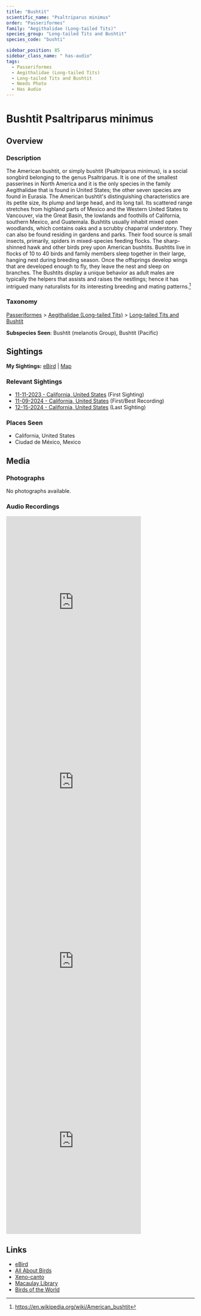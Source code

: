 ```yaml
---
title: "Bushtit"
scientific_name: "Psaltriparus minimus"
order: "Passeriformes"
family: "Aegithalidae (Long-tailed Tits)"
species_group: "Long-tailed Tits and Bushtit"
species_code: "bushti"

sidebar_position: 85
sidebar_class_name: " has-audio"
tags: 
  - Passeriformes
  - Aegithalidae (Long-tailed Tits)
  - Long-tailed Tits and Bushtit
  - Needs Photo
  - Has Audio
---
```


# Bushtit <span className='sci_name'>Psaltriparus minimus</span>

## Overview

### Description
The American bushtit, or simply bushtit (Psaltriparus minimus), is a social songbird belonging to the genus Psaltriparus. It is one of the smallest passerines in North America and it is the only species in the family Aegithalidae that is found in United States; the other seven species are found in Eurasia.
The American bushtit's distinguishing characteristics are its petite size, its plump and large head, and its long tail. Its scattered range stretches from highland parts of Mexico and the Western United States to Vancouver, via the Great Basin, the lowlands and foothills of California, southern Mexico, and Guatemala. Bushtits usually inhabit mixed open woodlands, which contains oaks and a scrubby chaparral understory. They can also be found residing in gardens and parks. Their food source is small insects, primarily, spiders in mixed-species feeding flocks.
The sharp-shinned hawk and other birds prey upon American bushtits. Bushtits live in flocks of 10 to 40 birds and family members sleep together in their large, hanging nest during breeding season. Once the offsprings develop wings that are developed enough to fly, they leave the nest and sleep on branches. The Bushtits display a unique behavior as adult males are typically the helpers that assists and raises the nestlings; hence it has intrigued many naturalists for its interesting breeding and mating patterns.[^1]

[^1]: https://en.wikipedia.org/wiki/American_bushtit

### Taxonomy
[Passeriformes](/tags/passeriformes) > [Aegithalidae (Long-tailed Tits)](/tags/aegithalidae-long-tailed-tits) > [Long-tailed Tits and Bushtit](/tags/long-tailed-tits-and-bushtit)

**Subspecies Seen**: Bushtit (melanotis Group), Bushtit (Pacific)


## Sightings

**My Sightings:** [eBird](https://ebird.org/lifelist?r=world&time=life&spp=bushti) | [Map](/map?species_code=bushti)

### Relevant Sightings

* [11-11-2023 - California, United States](https://ebird.org/checklist/S154259403) (First Sighting)
* [11-09-2024 - California, United States](https://ebird.org/checklist/S202974271) (First/Best Recording)
* [12-15-2024 - California, United States](https://ebird.org/checklist/S205522237) (Last Sighting)

### Places Seen

* California, United States
* Ciudad de México, Mexico



## Media
### Photographs
No photographs available.

### Audio Recordings
<iframe src="https://macaulaylibrary.org/asset/626557575/embed" width="360" height="480" frameborder="0" allowfullscreen></iframe>
<iframe src="https://macaulaylibrary.org/asset/626995415/embed" width="360" height="480" frameborder="0" allowfullscreen></iframe>
<iframe src="https://macaulaylibrary.org/asset/626995416/embed" width="360" height="480" frameborder="0" allowfullscreen></iframe>
<iframe src="https://macaulaylibrary.org/asset/627628689/embed" width="360" height="480" frameborder="0" allowfullscreen></iframe>

## Links
* [eBird](https://ebird.org/species/bushti) 
* [All About Birds](https://www.allaboutbirds.org/guide/bushti) 
* [Xeno-canto](https://www.xeno-canto.org/species/psaltriparus-minimus) 
* [Macaulay Library](https://search.macaulaylibrary.org/catalog?taxonCode=bushti&sort=rating_rank_desc)
* [Birds of the World](https://birdsoftheworld.org/bow/species/bushti)
